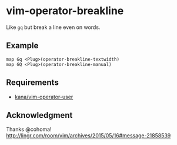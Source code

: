 # vim-operator-breakline

Like `gq` but break a line even on words.

## Example

```vim
map Gq <Plug>(operator-breakline-textwidth)
map GQ <Plug>(operator-breakline-manual)
```

## Requirements

- [kana/vim-operator-user](https://github.com/kana/vim-operator-user)

## Acknowledgment

Thanks @cohoma! http://lingr.com/room/vim/archives/2015/05/16#message-21858539
